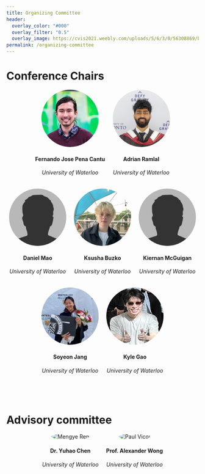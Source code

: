 ```yaml
---
title: Organizing Committee
header:
  overlay_color: "#000"
  overlay_filter: "0.5"
  overlay_image: https://cvis2021.weebly.com/uploads/5/6/3/0/56308869/background-images/236520036.jpg
permalink: /organizing-committee
---
```



# Conference Chairs

<div style="display: flex; flex-wrap: wrap; justify-content: center; gap: 20px; text-align: center;">

  <div>
    <img src="assets/images/cochairs/FernandoPena.jpg" alt="Fernando Cantu" style="border-radius: 50%; width: 150px; height: 150px;">
    <h4>Fernando Jose Pena Cantu</h4>
    <p><i>University of Waterloo</i></p>
  </div>

  <div>
    <img src="assets/images/cochairs/AdrianRamlal.jpg" alt="Adrian Ramlal" style="border-radius: 50%; width: 150px; height: 150px;">
    <h4>Adrian Ramlal</h4>
    <p><i>University of Waterloo</i></p>
  </div>

  <div>
    <img src="assets/images/cochairs/bio-photo.jpg" alt="Daniel Mao" style="border-radius: 50%; width: 150px; height: 150px;">
    <h4>Daniel Mao</h4>
    <p><i>University of Waterloo</i></p>
  </div>

  <div>
    <img src="assets/images/cochairs/KsushaBuzko.jpg" alt="Ksusha Buzko" style="border-radius: 50%; width: 150px; height: 150px;">
    <h4>Ksusha Buzko</h4>
    <p><i>University of Waterloo</i></p>
  </div>

  <div>
    <img src="assets/images/cochairs/bio-photo.jpg" alt="Kiernan McGuigan" style="border-radius: 50%; width: 150px; height: 150px;">
    <h4>Kiernan McGuigan</h4>
    <p><i>University of Waterloo</i></p>
  </div>

  <div>
    <img src="assets/images/cochairs/SoyeonJang.jpg" alt="Soyeon Jang" style="border-radius: 50%; width: 150px; height: 150px;">
    <h4>Soyeon Jang</h4>
    <p><i>University of Waterloo</i></p>
  </div>

  <div>
    <img src="assets/images/cochairs/KyleGao.jpg" alt="Kyle Gao" style="border-radius: 50%; width: 150px; height: 150px;">
    <h4>Kyle Gao</h4>
    <p><i>University of Waterloo</i></p>
  </div>

</div>

<br>
<br>
<br>

# Advisory committee

<div style="display: flex; flex-wrap: wrap; justify-content: center; gap: 20px; text-align: center;">

<div>
  <img src="assets/images/yuhao.jpg" alt="Mengye Ren" style="border-radius: 50%; width: 150px; height: 150px;">
  <h4>Dr. Yuhao Chen</h4>
  <p><i>University of Waterloo</i></p>
</div>

<div>
  <img src="assets/images/alexwong.jpg" alt="Paul Vicol" style="border-radius: 50%; width: 150px; height: 150px;">
  <h4>Prof. Alexander Wong </h4>
  <p><i>University of Waterloo</i></p>
</div>

<!-- <div>
  <img src="assets/images/nickpellegrino.jpg" alt="Naila Murray" style="border-radius: 50%; width: 150px; height: 150px;">
  <h4>Nicholas Pellegrino</h4>
  <p><i>University of Waterloo</i></p>
</div> -->


</div>




